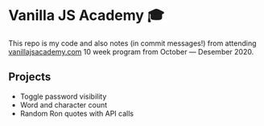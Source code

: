 # Vanilla JS Academy 🎓

This repo is my code and also notes (in commit messages!) from attending [vanillajsacademy.com](https://vanillajsacademy.com/) 10 week program from October — Desember 2020.

## Projects

- Toggle password visibility
- Word and character count
- Random Ron quotes with API calls
